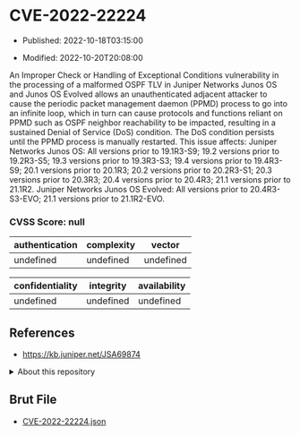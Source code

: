 # CVE-2022-22224

- Published: 2022-10-18T03:15:00

- Modified: 2022-10-20T20:08:00

An Improper Check or Handling of Exceptional Conditions vulnerability in the processing of a malformed OSPF TLV in Juniper Networks Junos OS and Junos OS Evolved allows an unauthenticated adjacent attacker to cause the periodic packet management daemon (PPMD) process to go into an infinite loop, which in turn can cause protocols and functions reliant on PPMD such as OSPF neighbor reachability to be impacted, resulting in a sustained Denial of Service (DoS) condition. The DoS condition persists until the PPMD process is manually restarted. This issue affects: Juniper Networks Junos OS: All versions prior to 19.1R3-S9; 19.2 versions prior to 19.2R3-S5; 19.3 versions prior to 19.3R3-S3; 19.4 versions prior to 19.4R3-S9; 20.1 versions prior to 20.1R3; 20.2 versions prior to 20.2R3-S1; 20.3 versions prior to 20.3R3; 20.4 versions prior to 20.4R3; 21.1 versions prior to 21.1R2. Juniper Networks Junos OS Evolved: All versions prior to 20.4R3-S3-EVO; 21.1 versions prior to 21.1R2-EVO.

### CVSS Score: **null**

| authentication | complexity | vector |
| --- | --- | --- |
| undefined | undefined | undefined |

| confidentiality | integrity | availability |
| --- | --- | --- |
| undefined | undefined | undefined |

## References

* https://kb.juniper.net/JSA69874

<details>
<summary>About this repository</summary> 

  This repository is part of the project [Live Hack CVE](https://github.com/Live-Hack-CVE). Main website can be found [www.live-hack.org](https://www.live-hack.org) 
  
  Made by [Sn0wAlice](https://github.com/Sn0wAlice) for the people that care about security and need to have a feed of the latest CVEs. Hope you enjoy it, don't forget to star the repo and follow me on [Twitter](https://twitter.com/Sn0wAlice) and [Github](https://github.com/Sn0wAlice). And that is my [personnal website](https://www.alice-snow.me/)

  - [Home Page](https://github.com/Live-Hack-CVE)
  - [Framework](https://github.com/Live-Hack-CVE/cve-framework)
  - [CVE database](https://github.com/Live-Hack-CVE/full_database)
  - [Changelog](https://github.com/Live-Hack-CVE/Changelog)
</details>

## Brut File

* [CVE-2022-22224.json](https://raw.githubusercontent.com/Live-Hack-CVE/full_database/main/cves/2022/CVE-2022-22224.json)

